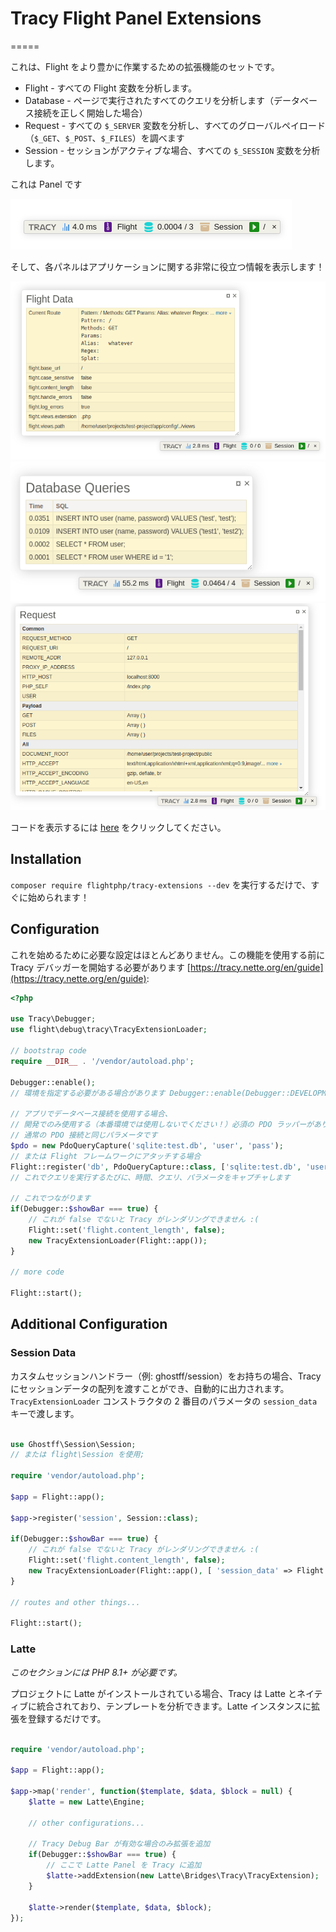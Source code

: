 # Tracy Flight Panel Extensions
=====

これは、Flight をより豊かに作業するための拡張機能のセットです。

- Flight - すべての Flight 変数を分析します。
- Database - ページで実行されたすべてのクエリを分析します（データベース接続を正しく開始した場合）
- Request - すべての `$_SERVER` 変数を分析し、すべてのグローバルペイロード（`$_GET`、`$_POST`、`$_FILES`）を調べます
- Session - セッションがアクティブな場合、すべての `$_SESSION` 変数を分析します。

これは Panel です

![Flight Bar](https://raw.githubusercontent.com/flightphp/tracy-extensions/master/flight-tracy-bar.png)

そして、各パネルはアプリケーションに関する非常に役立つ情報を表示します！

![Flight Data](https://raw.githubusercontent.com/flightphp/tracy-extensions/master/flight-var-data.png)
![Flight Database](https://raw.githubusercontent.com/flightphp/tracy-extensions/master/flight-db.png)
![Flight Request](https://raw.githubusercontent.com/flightphp/tracy-extensions/master/flight-request.png)

コードを表示するには [here](https://github.com/flightphp/tracy-extensions) をクリックしてください。

Installation
-------
`composer require flightphp/tracy-extensions --dev` を実行するだけで、すぐに始められます！

Configuration
-------
これを始めるために必要な設定はほとんどありません。この機能を使用する前に Tracy デバッガーを開始する必要があります [https://tracy.nette.org/en/guide](https://tracy.nette.org/en/guide):

```php
<?php

use Tracy\Debugger;
use flight\debug\tracy\TracyExtensionLoader;

// bootstrap code
require __DIR__ . '/vendor/autoload.php';

Debugger::enable();
// 環境を指定する必要がある場合があります Debugger::enable(Debugger::DEVELOPMENT)

// アプリでデータベース接続を使用する場合、
// 開発でのみ使用する（本番環境では使用しないでください！）必須の PDO ラッパーがあります
// 通常の PDO 接続と同じパラメータです
$pdo = new PdoQueryCapture('sqlite:test.db', 'user', 'pass');
// または Flight フレームワークにアタッチする場合
Flight::register('db', PdoQueryCapture::class, ['sqlite:test.db', 'user', 'pass']);
// これでクエリを実行するたびに、時間、クエリ、パラメータをキャプチャします

// これでつながります
if(Debugger::$showBar === true) {
	// これが false でないと Tracy がレンダリングできません :(
	Flight::set('flight.content_length', false);
	new TracyExtensionLoader(Flight::app());
}

// more code

Flight::start();
```

## Additional Configuration

### Session Data
カスタムセッションハンドラー（例: ghostff/session）をお持ちの場合、Tracy にセッションデータの配列を渡すことができ、自動的に出力されます。`TracyExtensionLoader` コンストラクタの 2 番目のパラメータの `session_data` キーで渡します。

```php

use Ghostff\Session\Session;
// または flight\Session を使用;

require 'vendor/autoload.php';

$app = Flight::app();

$app->register('session', Session::class);

if(Debugger::$showBar === true) {
	// これが false でないと Tracy がレンダリングできません :(
	Flight::set('flight.content_length', false);
	new TracyExtensionLoader(Flight::app(), [ 'session_data' => Flight::session()->getAll() ]);
}

// routes and other things...

Flight::start();
```

### Latte

_このセクションには PHP 8.1+ が必要です。_

プロジェクトに Latte がインストールされている場合、Tracy は Latte とネイティブに統合されており、テンプレートを分析できます。Latte インスタンスに拡張を登録するだけです。

```php

require 'vendor/autoload.php';

$app = Flight::app();

$app->map('render', function($template, $data, $block = null) {
	$latte = new Latte\Engine;

	// other configurations...

	// Tracy Debug Bar が有効な場合のみ拡張を追加
	if(Debugger::$showBar === true) {
		// ここで Latte Panel を Tracy に追加
		$latte->addExtension(new Latte\Bridges\Tracy\TracyExtension);
	}

	$latte->render($template, $data, $block);
});
```
